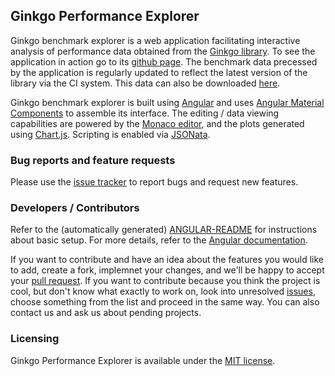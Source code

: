 Ginkgo Performance Explorer
---------------------------

Ginkgo benchmark explorer is a web application facilitating interactive
analysis of performance data obtained from the
[Ginkgo library](https://github.com/ginkgo-project/ginkgo). To see the
application in action go to its
[github page](https://ginkgo-project.github.io/gpe). The
benchmark data precessed by the application is regularly updated to reflect the
latest version of the library via the CI system. This data can also be
downloaded [here](https://github.com/ginkgo-project/ginkgo-data).


Ginkgo benchmark explorer is built using [Angular](https://angular.io) and uses
[Angular Material Components](https://material.angular.io) to assemble its
interface.  The editing / data viewing capabilities are powered by the [Monaco
editor](https://microsoft.github.io/monaco-editor), and the plots generated
using [Chart.js](https://www.chartjs.org). Scripting is enabled via
[JSONata](http://jsonata.org).


### Bug reports and feature requests

Please use the
[issue tracker](https://github.com/ginkgo-project/gpe/issues)
to report bugs and request new features.

### Developers / Contributors

Refer to the (automatically generated) [ANGULAR-README](ANGULAR-README.md) for
instructions about basic setup. For more details, refer to the [Angular
documentation](https://angular.io/docs).

If you want to contribute and have an idea about the features you would like to
add, create a fork, implemnet your changes, and we'll be happy to accept your
[pull request](https://github.com/ginkgo-project/gpe/pulls).
If you want to contribute because you think the project is cool, but don't know
what exactly to work on, look into unresolved
[issues](https://github.com/ginkgo-project/gpe/issues),
choose something from the list and proceed in the same way. You can also
contact us and ask us about pending projects.


### Licensing

Ginkgo Performance Explorer is available under the [MIT license](LICENSE).

